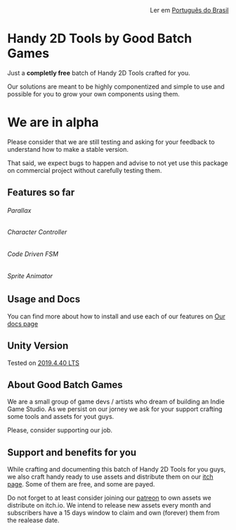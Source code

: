 <p align="right">
  Ler em <a href="README.pt-br.md"> Português do Brasil </a>
</p>

# Handy 2D Tools by Good Batch Games

Just a **completly free** batch of Handy 2D Tools crafted for you.

Our solutions are meant to be highly componentized and simple to use and possible for you to grow your own
components using them.

# We are in alpha

Please consider that we are still testing and asking for your feedback to understand how to make a stable version.

That said, we expect bugs to happen and advise to not yet use this package on commercial project without carefully testing them.

## Features so far

###### Parallax

###### Character Controller

###### Code Driven FSM

###### Sprite Animator

## Usage and Docs

You can find more about how to install and use each of our features on [Our docs page](https://goodbatchgames.github.io/handy-2d-tools)

## Unity Version

Tested on [2019.4.40 LTS](https://unity3d.com/pt/unity/whats-new/2019.4.40)

## About Good Batch Games

We are a small group of game devs / artists who dream of building an Indie Game Studio. As we persist on our jorney we ask for your support crafting some tools and assets for yout guys.

Please, consider supporting our job.

## Support and benefits for you

While crafting and documenting this batch of Handy 2D Tools for you guys, we also craft handy ready to use assets
and distribute them on our [itch page](https://goodbatchgames.itch.io). Some of them are free, and some are payed.

Do not forget to at least consider joining our [patreon](https://patreon.com/goodbatchgames) to own assets we distribute on itch.io. We intend to release new assets every month and subscribers have a 15 days window to claim and own (forever) them from the realease date.
